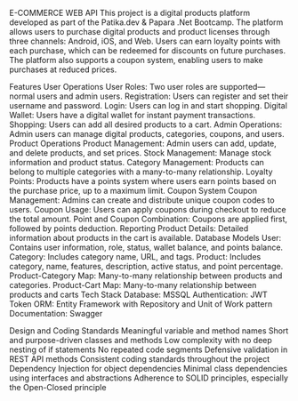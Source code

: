 E-COMMERCE WEB API
This project is a digital products platform developed as part of the Patika.dev & Papara .Net Bootcamp. The platform allows users to purchase digital products and product licenses through three channels: Android, iOS, and Web. Users can earn loyalty points with each purchase, which can be redeemed for discounts on future purchases. The platform also supports a coupon system, enabling users to make purchases at reduced prices.

Features
User Operations
User Roles: Two user roles are supported—normal users and admin users.
Registration: Users can register and set their username and password.
Login: Users can log in and start shopping.
Digital Wallet: Users have a digital wallet for instant payment transactions.
Shopping: Users can add all desired products to a cart.
Admin Operations: Admin users can manage digital products, categories, coupons, and users.
Product Operations
Product Management: Admin users can add, update, and delete products, and set prices.
Stock Management: Manage stock information and product status.
Category Management: Products can belong to multiple categories with a many-to-many relationship.
Loyalty Points: Products have a points system where users earn points based on the purchase price, up to a maximum limit.
Coupon System
Coupon Management: Admins can create and distribute unique coupon codes to users.
Coupon Usage: Users can apply coupons during checkout to reduce the total amount.
Point and Coupon Combination: Coupons are applied first, followed by points deduction.
Reporting
Product Details: Detailed information about products in the cart is available.
Database Models
User: Contains user information, role, status, wallet balance, and points balance.
Category: Includes category name, URL, and tags.
Product: Includes category, name, features, description, active status, and point percentage.
Product-Category Map: Many-to-many relationship between products and categories.
Product-Cart Map: Many-to-many relationship between products and carts
Tech Stack
Database: MSSQL
Authentication: JWT Token
ORM: Entity Framework with Repository and Unit of Work pattern
Documentation: Swagger

Design and Coding Standards
Meaningful variable and method names
Short and purpose-driven classes and methods
Low complexity with no deep nesting of if statements
No repeated code segments
Defensive validation in REST API methods
Consistent coding standards throughout the project
Dependency Injection for object dependencies
Minimal class dependencies using interfaces and abstractions
Adherence to SOLID principles, especially the Open-Closed principle
